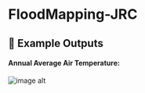 # FloodMapping-JRC


## 📸 Example Outputs

#### Annual Average Air Temperature:
![image alt](https://github.com/SaeidDaliriSusefi/AirTemperature-Trend-Monitoring/blob/188a5da75f1135381b59a86a70e7ed40fb97b0a8/Images/Yearly%20Average%20Air%20Temperature%20Italy.gif)
